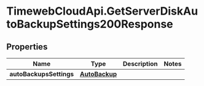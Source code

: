 # TimewebCloudApi.GetServerDiskAutoBackupSettings200Response

## Properties

Name | Type | Description | Notes
------------ | ------------- | ------------- | -------------
**autoBackupsSettings** | [**AutoBackup**](AutoBackup.md) |  | 


